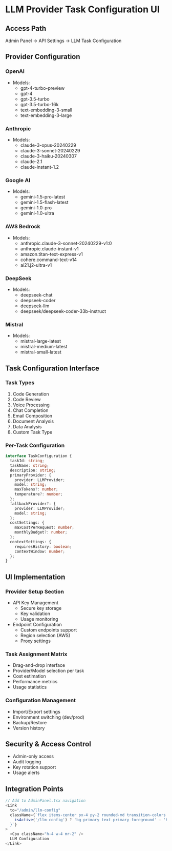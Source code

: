 # LLM Provider Task Configuration UI

## Access Path
Admin Panel -> API Settings -> LLM Task Configuration

## Provider Configuration

### OpenAI
- Models:
  - gpt-4-turbo-preview
  - gpt-4
  - gpt-3.5-turbo
  - gpt-3.5-turbo-16k
  - text-embedding-3-small
  - text-embedding-3-large

### Anthropic
- Models:
  - claude-3-opus-20240229
  - claude-3-sonnet-20240229
  - claude-3-haiku-20240307
  - claude-2.1
  - claude-instant-1.2

### Google AI
- Models:
  - gemini-1.5-pro-latest
  - gemini-1.5-flash-latest
  - gemini-1.0-pro
  - gemini-1.0-ultra

### AWS Bedrock
- Models:
  - anthropic.claude-3-sonnet-20240229-v1:0
  - anthropic.claude-instant-v1
  - amazon.titan-text-express-v1
  - cohere.command-text-v14
  - ai21.j2-ultra-v1

### DeepSeek
- Models:
  - deepseek-chat
  - deepseek-coder
  - deepseek-llm
  - deepseek/deepseek-coder-33b-instruct

### Mistral
- Models:
  - mistral-large-latest
  - mistral-medium-latest
  - mistral-small-latest

## Task Configuration Interface

### Task Types
1. Code Generation
2. Code Review
3. Voice Processing
4. Chat Completion
5. Email Composition
6. Document Analysis
7. Data Analysis
8. Custom Task Type

### Per-Task Configuration
```typescript
interface TaskConfiguration {
  taskId: string;
  taskName: string;
  description: string;
  primaryProvider: {
    provider: LLMProvider;
    model: string;
    maxTokens?: number;
    temperature?: number;
  };
  fallbackProvider?: {
    provider: LLMProvider;
    model: string;
  };
  costSettings: {
    maxCostPerRequest: number;
    monthlyBudget?: number;
  };
  contextSettings: {
    requiresHistory: boolean;
    contextWindow: number;
  };
}
```

## UI Implementation

### Provider Setup Section
- API Key Management
  - Secure key storage
  - Key validation
  - Usage monitoring
- Endpoint Configuration
  - Custom endpoints support
  - Region selection (AWS)
  - Proxy settings

### Task Assignment Matrix
- Drag-and-drop interface
- Provider/Model selection per task
- Cost estimation
- Performance metrics
- Usage statistics

### Configuration Management
- Import/Export settings
- Environment switching (dev/prod)
- Backup/Restore
- Version history

## Security & Access Control
- Admin-only access
- Audit logging
- Key rotation support
- Usage alerts

## Integration Points
```typescript
// Add to AdminPanel.tsx navigation
<Link
  to="/admin/llm-config"
  className={`flex items-center px-4 py-2 rounded-md transition-colors ${
    isActive('/llm-config') ? 'bg-primary text-primary-foreground' : 'hover:bg-muted'
  }`}
>
  <Cpu className="h-4 w-4 mr-2" />
  LLM Configuration
</Link>
```
